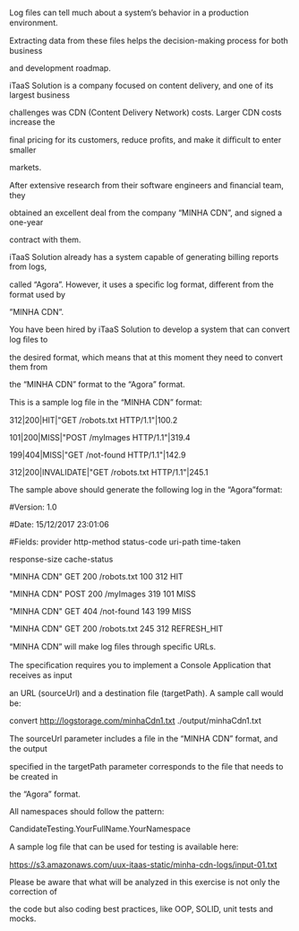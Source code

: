 <a name="br1"></a> 

Log ﬁles can tell much about a system’s behavior in a production environment.

Extracting data from these ﬁles helps the decision-making process for both business

and development roadmap.

iTaaS Solution is a company focused on content delivery, and one of its largest business

challenges was CDN (Content Delivery Network) costs. Larger CDN costs increase the

ﬁnal pricing for its customers, reduce proﬁts, and make it diﬃcult to enter smaller

markets.

After extensive research from their software engineers and ﬁnancial team, they

obtained an excellent deal from the company “MINHA CDN”, and signed a one-year

contract with them.

iTaaS Solution already has a system capable of generating billing reports from logs,

called “Agora”. However, it uses a speciﬁc log format, diﬀerent from the format used by

”MINHA CDN”.

You have been hired by iTaaS Solution to develop a system that can convert log ﬁles to

the desired format, which means that at this moment they need to convert them from

the “MINHA CDN” format to the “Agora” format.

This is a sample log ﬁle in the “MINHA CDN” format:

312|200|HIT|"GET /robots.txt HTTP/1.1"|100.2

101|200|MISS|"POST /myImages HTTP/1.1"|319.4

199|404|MISS|"GET /not-found HTTP/1.1"|142.9

312|200|INVALIDATE|"GET /robots.txt HTTP/1.1"|245.1

The sample above should generate the following log in the “Agora”format:

#Version: 1.0

#Date: 15/12/2017 23:01:06

#Fields: provider http-method status-code uri-path time-taken

response-size cache-status

"MINHA CDN" GET 200 /robots.txt 100 312 HIT

"MINHA CDN" POST 200 /myImages 319 101 MISS

"MINHA CDN" GET 404 /not-found 143 199 MISS

"MINHA CDN" GET 200 /robots.txt 245 312 REFRESH\_HIT

“MINHA CDN” will make log ﬁles through speciﬁc URLs.

The speciﬁcation requires you to implement a Console Application that receives as input

an URL (sourceUrl) and a destination ﬁle (targetPath). A sample call would be:

convert http://logstorage.com/minhaCdn1.txt ./output/minhaCdn1.txt



<a name="br2"></a> 

The sourceUrl parameter includes a ﬁle in the “MINHA CDN” format, and the output

speciﬁed in the targetPath parameter corresponds to the ﬁle that needs to be created in

the “Agora” format.

All namespaces should follow the pattern:

CandidateTesting.YourFullName.YourNamespace

A sample log ﬁle that can be used for testing is available here:

https://s3.amazonaws.com/uux-itaas-static/minha-cdn-logs/input-01.txt

Please be aware that what will be analyzed in this exercise is not only the correction of

the code but also coding best practices, like OOP, SOLID, unit tests and mocks.

